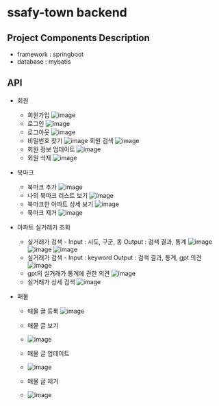 # ssafy-town backend


## Project Components Description

* framework : springboot
* database : mybatis

## API

 * 회원
    * 회원가입
     ![image](https://github.com/ssafy-town/ssafy-town-backend/assets/102495970/21ab5579-de70-4761-a003-09191aa162c2)
    * 로그인
     ![image](https://github.com/ssafy-town/ssafy-town-backend/assets/102495970/b2298820-4569-492e-a9ef-366c7f8942a3)
    * 로그아웃
     ![image](https://github.com/ssafy-town/ssafy-town-backend/assets/102495970/f5d3398e-60fc-4f68-b400-5e6c33c49a92)
    * 비밀번호 찾기
     ![image](https://github.com/ssafy-town/ssafy-town-backend/assets/102495970/d239f868-d147-4841-9b4f-4d4a07770fc9)
     회원 검색
     ![image](https://github.com/ssafy-town/ssafy-town-backend/assets/102495970/d5320c2c-3dde-4f18-a488-ad829bce9334)
    * 회원 정보 업데이트
     ![image](https://github.com/ssafy-town/ssafy-town-backend/assets/102495970/7721ffb1-09bf-45b2-a620-e0926b2114d4)
    * 회원 삭제
     ![image](https://github.com/ssafy-town/ssafy-town-backend/assets/102495970/592bee76-99e2-485d-b5ed-a86a97516409)      




* 북마크
     * 북마크 추가
      ![image](https://github.com/ssafy-town/ssafy-town-backend/assets/102495970/15b6300e-2637-43bf-b053-1979a0ed95d8)
     * 나의 북마크 리스트 보기
      ![image](https://github.com/ssafy-town/ssafy-town-backend/assets/102495970/6d271e4b-5b67-44a5-8cd3-2d70896f20f6)
     * 북마크한 아파트 상세 보기
       ![image](https://github.com/ssafy-town/ssafy-town-backend/assets/102495970/9788dec7-020f-4fe8-badc-96f34aed0e79)
     * 북마크 제거
       ![image](https://github.com/ssafy-town/ssafy-town-backend/assets/102495970/ebd00af5-f443-4069-a84f-0dd27ca1ca1a)

 
* 아파트 실거래가 조회
     * 실거래가 검색 - Input : 시도, 구군, 동  Output : 검색 결과, 통계
      ![image](https://github.com/ssafy-town/ssafy-town-backend/assets/102495970/1ed5d750-5e6c-4b83-a862-337431ce82fb)
      ![image](https://github.com/ssafy-town/ssafy-town-backend/assets/102495970/b1f814ab-8b19-4b6d-b67f-3f015d0b1846)
      ![image](https://github.com/ssafy-town/ssafy-town-backend/assets/102495970/baabb33c-942a-4f2f-9fb9-652b897e85f4)
     * 실거래가 검색 - Input : keyword   Output : 검색 결과, 통계, gpt 의견
       ![image](https://github.com/ssafy-town/ssafy-town-backend/assets/102495970/a1daa05b-bac4-4666-9452-97c5da35ad45)
     * gpt의 실거래가 통계에 관한 의견
       ![image](https://github.com/ssafy-town/ssafy-town-backend/assets/102495970/96541893-1c9b-404d-855e-57909ce696a1)
     * 실거래가 상세 검색
       ![image](https://github.com/ssafy-town/ssafy-town-backend/assets/102495970/1849e44c-6760-43dd-aaf0-888981c1533c)

 
* 매물
     * 매물 글 등록
       ![image](https://github.com/ssafy-town/ssafy-town-backend/assets/102495970/2d4ca0de-6519-4e7c-9579-ebde82312572)
     * 매물 글 보기
     * ![image](https://github.com/ssafy-town/ssafy-town-backend/assets/102495970/2eb11cb7-149a-44b2-909d-045b5e782e28)

     * 매물 글 업데이트
     * ![image](https://github.com/ssafy-town/ssafy-town-backend/assets/102495970/52f3dda7-70a8-4be0-99c8-103134252d6e)

     * 매물 글 제거
     * ![image](https://github.com/ssafy-town/ssafy-town-backend/assets/102495970/63993500-c644-4c0f-946b-b62dcaeeaf48)

